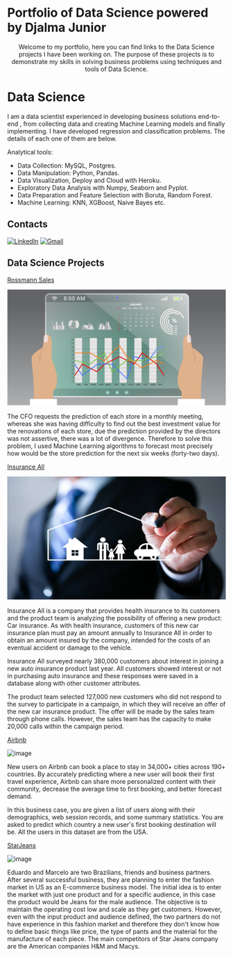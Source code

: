 # Portfolio of Data Science powered by Djalma Junior

<p align=center>
Welcome to my portfolio, here you can find links to the Data Science projects I have been working on. The purpose of these projects is to demonstrate my skills in solving business problems using techniques and tools of Data Science.
</p>


# Data Science

I am a data scientist experienced in developing business solutions end-to-end , from collecting data and creating Machine Learning models and finally implementing.
I have developed regression and classification problems. The details of each one of them are below.

Analytical tools:
- Data Collection: MySQL, Postgres.
- Data Manipulation: Python, Pandas.
- Data Visualization, Deploy and Cloud with Heroku.
- Exploratory Data Analysis with Numpy, Seaborn and Pyplot.
- Data Preparation and Feature Selection with Boruta, Random Forest.
- Machine Learning: KNN, XGBoost, Naive Bayes etc.

## Contacts



[<img alt="LinkedIn" src="https://img.shields.io/badge/LinkedIn-0077B5?style=for-the-badge&logo=linkedin&logoColor=white"/>](https://www.linkedin.com/in/djalmajunior07)
[<img alt="Gmail" src = "https://img.shields.io/badge/Gmail-D14836?style=for-the-badge&logo=gmail&logoColor=white"/>](mailto:djalmajr07@gmail.com)


## Data Science Projects

[Rossmann Sales](https://github.com/djalmajr07/rossmann-sales)

![Sales](https://github.com/djalmajr07/rossmann-sales/blob/main/img/0_7tM5SbKstuED5_AX.jpg)

The CFO requests the prediction of each store in a monthly meeting, whereas she was having difficulty to find out the best investment value for the renovations of each store, due the prediction provided by the directors was not assertive, there was a lot of divergence. Therefore to solve this problem, I used Machine Learning algorithms to forecast most precisely how would be the store prediction for the next six weeks (forty-two days).   

[Insurance All](https://github.com/djalmajr07/InsuranceAll)

![insurance](https://github.com/djalmajr07/InsuranceAll/blob/main/img/capa.jpg)

Insurance All is a company that provides health insurance to its customers and the product team is analyzing the possibility of offering a new product: Car insurance.
As with health insurance, customers of this new car insurance plan must pay an amount annually to Insurance All in order to obtain an amount insured by the company, intended for the costs of an eventual accident or damage to the vehicle.

Insurance All surveyed nearly 380,000 customers about interest in joining a new auto insurance product last year. All customers showed interest or not in purchasing auto insurance and these responses were saved in a database along with other customer attributes.

The product team selected 127,000 new customers who did not respond to the survey to participate in a campaign, in which they will receive an offer of the new car insurance product. The offer will be made by the sales team through phone calls.
However, the sales team has the capacity to make 20,000 calls within the campaign period.

[Airbnb](https://github.com/djalmajr07/airbnb)

![image](https://user-images.githubusercontent.com/85264359/137347783-96d95d7d-e477-4241-a970-6686e6f1f2ec.png)

New users on Airbnb can book a place to stay in 34,000+ cities across 190+ countries. By accurately predicting where a new user will book their first travel experience, Airbnb can share more personalized content with their community, decrease the average time to first booking, and better forecast demand.

In this business case, you are given a list of users along with their demographics, web session records, and some summary statistics. You are asked to predict which country a new user's first booking destination will be. All the users in this dataset are from the USA.


[StarJeans](https://github.com/djalmajr07/starjeans)

![image](https://user-images.githubusercontent.com/85264359/137332650-3501f247-d830-4458-ac97-01e683c13292.png)

Eduardo and Marcelo are two Brazilians, friends and business partners. After several successful business, they are planning to enter the fashion market in US as an E-commerce business model. The initial idea is to enter the market with just one product and for a specific audience, in this case the product would be Jeans for the male audience. The objective is to maintain the operating cost low and scale as they get customers. However, even with the input product and audience defined, the two partners do not have experience in this fashion market and therefore they don't know how to define basic things like price, the type of pants and the material for the manufacture of each piece. The main competitors of Star Jeans company are the American companies H&M and Macys.




<!--
**djalmajr07/djalmajr07** is a ✨ _special_ ✨ repository because its `README.md` (this file) appears on your GitHub profile.

Here are some ideas to get you started:

- 🔭 I’m currently working on ...
- 🌱 I’m currently learning ...
- 👯 I’m looking to collaborate on ...
- 🤔 I’m looking for help with ...
- 💬 Ask me about ...
- 📫 How to reach me: ...
- 😄 Pronouns: ...
- ⚡ Fun fact: ...
-->
